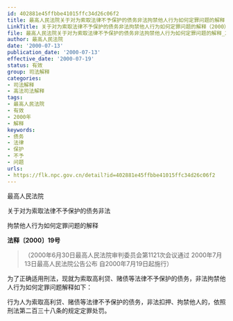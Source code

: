 ```yaml
---
id: 402881e45ffbbe41015ffc34d26c06f2
title: 最高人民法院关于对为索取法律不予保护的债务非法拘禁他人行为如何定罪问题的解释
LinkTitle: 关于对为索取法律不予保护的债务非法拘禁他人行为如何定罪问题的解释（2000）
file: 最高人民法院关于对为索取法律不予保护的债务非法拘禁他人行为如何定罪问题的解释_20000713_402881e45ffbbe41015ffc34d26c06f2.docx
author: 最高人民法院
date: '2000-07-13'
publication_date: '2000-07-13'
effective_date: '2000-07-19'
status: 有效
group: 司法解释
categories:
- 司法解释
- 高法司法解释
tags:
- 最高人民法院
- 有效
- 2000年
- 解释
keywords:
- 债务
- 法律
- 保护
- 不予
- 问题
urls:
- https://flk.npc.gov.cn/detail?id=402881e45ffbbe41015ffc34d26c06f2
---
```


最高人民法院

关于对为索取法律不予保护的债务非法

拘禁他人行为如何定罪问题的解释

**法释〔2000〕19号**

> （2000年6月30日最高人民法院审判委员会第1121次会议通过 2000年7月13日最高人民法院公告公布 自2000年7月19日起施行）

为了正确适用刑法，现就为索取高利贷、赌债等法律不予保护的债务，非法拘禁他人行为如何定罪问题解释如下：

行为人为索取高利贷、赌债等法律不予保护的债务，非法扣押、拘禁他人的，依照刑法第二百三十八条的规定定罪处罚。

